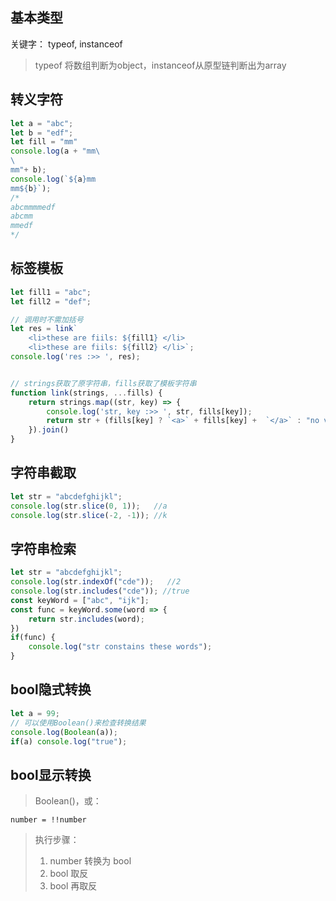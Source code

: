 ## 基本类型
关键字： typeof, instanceof
> typeof 将数组判断为object，instanceof从原型链判断出为array

## 转义字符
```js
let a = "abc";
let b = "edf";
let fill = "mm"
console.log(a + "mm\
\
mm"+ b);
console.log(`${a}mm
mm${b}`);
/*
abcmmmmedf
abcmm
mmedf
*/
```

## 标签模板
```js
let fill1 = "abc";
let fill2 = "def";

// 调用时不需加括号
let res = link`
    <li>these are fiils: ${fill1} </li>
    <li>these are fiils: ${fill2} </li>`;
console.log('res :>> ', res);


// strings获取了原字符串，fills获取了模板字符串
function link(strings, ...fills) {
    return strings.map((str, key) => {
        console.log('str, key :>> ', str, fills[key]);
        return str + (fills[key] ? `<a>` + fills[key] +  `</a>` : "no value!!");
    }).join()
}
```

## 字符串截取
```js
let str = "abcdefghijkl";
console.log(str.slice(0, 1));   //a
console.log(str.slice(-2, -1)); //k
```

## 字符串检索
```js
let str = "abcdefghijkl";
console.log(str.indexOf("cde"));   //2
console.log(str.includes("cde")); //true
const keyWord = ["abc", "ijk"];
const func = keyWord.some(word => {
    return str.includes(word);
})
if(func) {
    console.log("str constains these words");
}
```

## bool隐式转换
```js
let a = 99;
// 可以使用Boolean()来检查转换结果
console.log(Boolean(a));
if(a) console.log("true");
```

## bool显示转换
> Boolean()，或：  

```number = !!number```  
> 执行步骤：
> 1. number 转换为 bool
> 2. bool 取反
> 3. bool 再取反